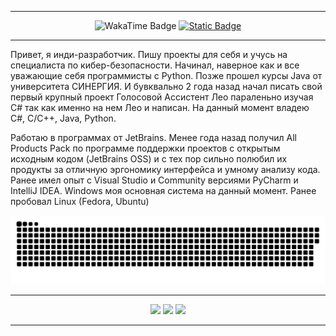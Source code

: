 
<hr>

<div id="header" align="center">
  <div id="badges">
    <img src="https://wakatime.com/badge/user/62277cec-b176-4b72-9cd9-104664eb4a03.svg?style=for-the-badge" alt="WakaTime Badge"/>
    <a href="https://www.donationalerts.com/r/waysoon"><img alt="Static Badge" src="https://img.shields.io/badge/DonationAlerts-Waysoon-red?style=for-the-badge"></a>
  </div>
</div>

<hr>

<p>
  Привет, я инди-разработчик. Пишу проекты для себя и учусь на специалиста по кибер-безопасности. Начинал, наверное как и все уважающие себя программисты с Python. Позже
  прошел курсы Java от университета СИНЕРГИЯ. И бувквально 2 года назад начал писать свой первый крупный проект Голосовой Ассистент Лео параленьно изучая C# так как именно
  на нем Лео и написан. На данный момент владею C#, C/C++, Java, Python. 
</p>
<p>
  Работаю в программах от JetBrains. Менее года назад получил All Products Pack по программе поддержки проектов с открытым исходным кодом (JetBrains OSS) и с тех пор сильно
  полюбил их продукты за отличную эргономику интерфейса и умному анализу кода. Ранее имел опыт с Visual Studio и Community версиями PyCharm и IntelliJ IDEA. Windows моя 
  основная система на данный момент. Ранее пробовал Linux (Fedora, Ubuntu) 
</p>

<p align="center">
 <img width="600" src="assets/github-snake.svg" alt="snake"/>
</p>

<div id="badges2" align="center">
    <hr>
    <img src="http://github-profile-summary-cards.vercel.app/api/cards/profile-details?username=MenshovAnton&theme=github_dark"/>
    <img src="http://github-profile-summary-cards.vercel.app/api/cards/stats?username=MenshovAnton&theme=github_dark"/>
    <img src="http://github-profile-summary-cards.vercel.app/api/cards/most-commit-language?username=MenshovAnton&theme=github_dark&exclude=markdown"/>
</div>
<hr>
